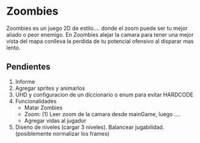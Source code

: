 # Zoombies

Zoombies es un juego 2D de estilo.... donde el zoom puede ser tu mejor aliado o peor enemigo. En Zoombies alejar la camara para tener una mejor vista del mapa conlleva la perdida de tu potencial ofensivo al disparar mas lento.

## Pendientes

1. Informe
2. Agregar sprites y animarlos
3. UHD y configuracion de un diccionario o enum para evitar HARDCODE
4. Funcionalidades
   - Matar Zombies
   - Zoom: (1) Leer zoom de la camara desde mainGame, luego ....
   - Agregar vidas al jugador
5. Diseno de niveles (cargar 3 niveles). Balancear jugabilidad. (posiblemente normalizar los frames)
